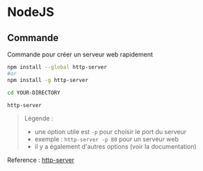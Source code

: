 <!--
Created by Its-Just-Nans - https://github.com/Its-Just-Nans
Copyright Its-Just-Nans
--->

# NodeJS

## Commande

Commande pour créer un serveur web rapidement

```sh
npm install --global http-server
#or 
npm install -g http-server

cd YOUR-DIRECTORY

http-server
```

> Légende :
>
> - une option utile est `-p` pour choisir le port du serveur
> - exemple : `http-server -p 80` pour un serveur web
> - il y a également d'autres options (voir la documentation)

Reference : [http-server](https://www.npmjs.com/package/http-server)
